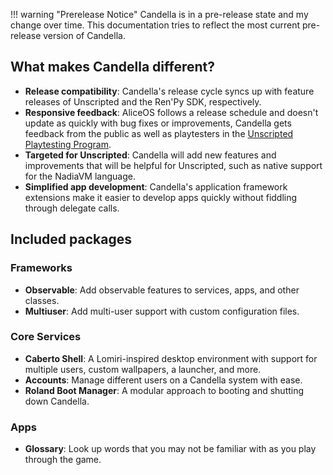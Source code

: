 !!! warning "Prerelease Notice"
    Candella is in a pre-release state and my change over time. This documentation tries to reflect the most current pre-release version of Candella.

## What makes Candella different?

- **Release compatibility**: Candella's release cycle syncs up with feature releases of Unscripted and the Ren'Py SDK, respectively.
- **Responsive feedback**: AliceOS follows a release schedule and doesn't update as quickly with bug fixes or improvements, Candella gets feedback from the public as well as playtesters in the [Unscripted Playtesting Program][uvn-beta].
- **Targeted for Unscripted**: Candella will add new features and improvements that will be helpful for Unscripted, such as native support for the NadiaVM language.
- **Simplified app development**: Candella's application framework extensions make it easier to develop apps quickly without fiddling through delegate calls.

## Included packages

### Frameworks
- **Observable**: Add observable features to services, apps, and other classes.
- **Multiuser**: Add multi-user support with custom configuration files.
### Core Services
- **Caberto Shell**: A Lomiri-inspired desktop environment with support for multiple users, custom wallpapers, a launcher, and more.
- **Accounts**: Manage different users on a Candella system with ease.
- **Roland Boot Manager**: A modular approach to booting and shutting down Candella.
### Apps
- **Glossary**: Look up words that you may not be familiar with as you play through the game.

[aliceos]: https://aliceos.app
[uvn-beta]: https://beta.unscriptedvn.dev
